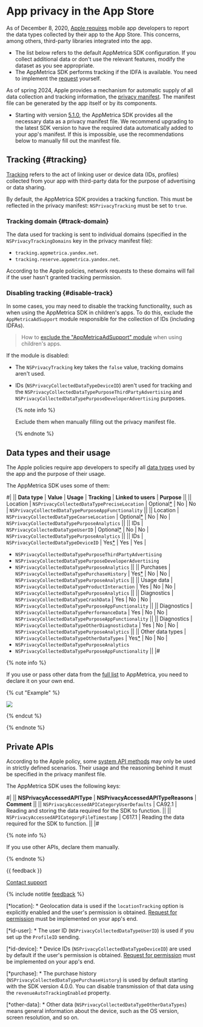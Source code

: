 # App privacy in the App Store

As of December 8, 2020, [Apple requires](https://developer.apple.com/app-store/app-privacy-details/) mobile app developers to report the data types collected by their app to the App Store. This concerns, among others, third-party libraries integrated into the app.

- The list below refers to the default AppMetrica SDK configuration. If you collect additional data or don't use the relevant features, modify the dataset as you see appropriate.
- The AppMetrica SDK performs tracking if the IDFA is available. You need to implement the [request](../mobile-tracking/ios-tracking#request) yourself.

As of spring 2024, Apple provides a mechanism for automatic supply of all data collection and tracking information, the [privacy manifest](https://developer.apple.com/documentation/bundleresources/privacy_manifest_files). The manifest file can be generated by the app itself or by its components.

- Starting with version [5.1.0](../sdk/ios/changelog-ios.md#v-5-1-0), the AppMetrica SDK provides all the necessary data as a privacy manifest file. We recommend upgrading to the latest SDK version to have the required data automatically added to your app's manifest. If this is impossible, use the recommendations below to manually fill out the manifest file.

## Tracking {#tracking}

[Tracking](https://developer.apple.com/app-store/user-privacy-and-data-use/) refers to the act of linking user or device data (IDs, profiles) collected from your app with third-party data for the purpose of advertising or data sharing.

By default, the AppMetrica SDK provides a tracking function. This must be reflected in the privacy manifest: `NSPrivacyTracking` must be set to `true`.

<!--
> **Примеры трекинга:**
>
> - Целевая реклама в вашем приложении на основе пользовательских данных, собранных с приложений и веб-сайтов других компаний.
> - Передача брокеру данных информации о местоположении устройства или списков электронной почты.
> - Предоставление сторонней рекламной сети доступа к списку электронных писем, рекламных идентификаторов или других идентификаторов для целевой рекламы или привлечения новых пользователей.
> - Размещение в вашем приложении SDK стороннего производителя, который объединяет пользовательские данные из вашего приложения с пользовательскими данными из приложений других разработчиков для таргетирования или измерения эффективности рекламы (даже если вы не используете SDK для этих целей). Например, при входе с пакетом SDK данные из вашего приложения используются для включения целевой рекламы в приложениях других разработчиков. -->

### Tracking domain {#track-domain}

The data used for tracking is sent to individual domains (specified in the `NSPrivacyTrackingDomains` key in the privacy manifest file):

* `tracking.appmetrica.yandex.net`.
* `tracking.reserve.appmetrica.yandex.net`.

According to the Apple policies, network requests to these domains will fail if the user hasn't granted tracking permission.

### Disabling tracking {#disable-track}

In some cases, you may need to disable the tracking functionality, such as when using the AppMetrica SDK in children's apps. To do this, exclude the `AppMetricaAdSupport` module responsible for the collection of IDs (including IDFAs).

> How to [exclude the "AppMetricaAdSupport" module](../sdk/ios/analytics/migration-io-5-0-0.md#child) when using children's apps.

If the module is disabled:

- The `NSPrivacyTracking` key takes the `false` value, tracking domains aren't used.
- IDs (`NSPrivacyCollectedDataTypeDeviceID`) aren't used for tracking and the `NSPrivacyCollectedDataTypePurposeThirdPartyAdvertising` and `NSPrivacyCollectedDataTypePurposeDeveloperAdvertising` purposes.

   {% note info %}

   Exclude them when manually filling out the privacy manifest file.

   {% endnote %}

## Data types and their usage

The Apple policies require app developers to specify all [data types](https://developer.apple.com/documentation/bundleresources/privacy_manifest_files/describing_data_use_in_privacy_manifests) used by the app and the purpose of their usage.

The AppMetrica SDK uses some of them:

#|
|| **Data type** | **Value** | **Usage** | **Tracking** | **Linked to users** | **Purpose** ||
|| Location | `NSPrivacyCollectedDataTypePreciseLocation` | Optional[*](*location) | No | No | `NSPrivacyCollectedDataTypePurposeAppFunctionality` ||
|| Location | `NSPrivacyCollectedDataTypeCoarseLocation` | Optional[*](*location) | No | No | `NSPrivacyCollectedDataTypePurposeAnalytics` ||
|| IDs | `NSPrivacyCollectedDataTypeUserID` | Optional[*](*id-user) | No | No | `NSPrivacyCollectedDataTypePurposeAnalytics` ||
|| IDs | `NSPrivacyCollectedDataTypeDeviceID` | Yes[*](*id-device) | Yes | Yes |
* `NSPrivacyCollectedDataTypePurposeThirdPartyAdvertising`
* `NSPrivacyCollectedDataTypePurposeDeveloperAdvertising`
* `NSPrivacyCollectedDataTypePurposeAnalytics` ||
   || Purchases | `NSPrivacyCollectedDataTypePurchaseHistory` | Yes[*](*purchase) | No | No | `NSPrivacyCollectedDataTypePurposeAnalytics` ||
   || Usage data | `NSPrivacyCollectedDataTypeProductInteraction` | Yes | No | No | `NSPrivacyCollectedDataTypePurposeAnalytics` ||
   || Diagnostics | `NSPrivacyCollectedDataTypeCrashData` | Yes | No | No | `NSPrivacyCollectedDataTypePurposeAppFunctionality` ||
   || Diagnostics | `NSPrivacyCollectedDataTypePerformanceData` | Yes | No | No | `NSPrivacyCollectedDataTypePurposeAppFunctionality` ||
   || Diagnostics | `NSPrivacyCollectedDataTypeOtherDiagnosticData` | Yes | No | No | `NSPrivacyCollectedDataTypePurposeAnalytics` ||
   || Other data types | `NSPrivacyCollectedDataTypeOtherDataTypes` | Yes[*](*other-data) | No | No |
* `NSPrivacyCollectedDataTypePurposeAnalytics`
* `NSPrivacyCollectedDataTypePurposeAppFunctionality` ||
   |#

{% note info %}

If you use or pass other data from the [full list](https://developer.apple.com/documentation/bundleresources/privacy_manifest_files/describing_data_use_in_privacy_manifests) to AppMetrica, you need to declare it on your own end.

{% cut "Example" %}

<img src="https://yastatic.net/s3/doc-binary/src/dev/appmetrica/en/images/data-security/privacy.jpeg">

{% endcut %}

{% endnote %}

## Private APIs

According to the Apple policy, some [system API methods](https://developer.apple.com/documentation/bundleresources/privacy_manifest_files/describing_use_of_required_reason_api) may only be used in strictly defined scenarios. Their usage and the reasoning behind it must be specified in the privacy manifest file.

The AppMetrica SDK uses the following keys:

#|
|| **NSPrivacyAccessedAPIType** | **NSPrivacyAccessedAPITypeReasons** | **Comment** ||
|| `NSPrivacyAccessedAPICategoryUserDefaults` | CA92.1 | Reading and storing the data required for the SDK to function. ||
|| `NSPrivacyAccessedAPICategoryFileTimestamp` | C617.1 | Reading the data required for the SDK to function. ||
|#

{% note info %}

If you use other APIs, declare them manually.

{% endnote %}

<!-- ## Типы данных {#data-types}

Ознакомьтесь со списком типов данных ниже и сравните их с методами сбора данных в вашем приложении:

#|
|| **Тип данных** | **Описание** | **Сбор данных AppMetrica SDK (конфигурация по умолчанию)** ||
|| **Контактная информация** ||
|| Имя | Имя или фамилия. | Нет ||
|| Адрес электронной почты | Включая хэшированный адрес электронной почты. | Нет ||
|| Номер телефона | Включая хэшированный номер телефона. | Нет ||
|| Физический адрес | Домашний, физический или почтовый адрес. | Нет ||
|| Другая контактная информация пользователя. | Любая другая информация, которая может быть использована для связи с пользователем вне приложения. | Нет ||
|| **Здоровье и фитнес** ||
|| Здоровье | Данные о состоянии здоровья и медицинские данные. | Нет ||
|| Фитнес | Данные о физической форме и упражнениях. | Нет ||
|| **Финансовая информация** ||
|| Информация об оплате | Например, форма оплаты, номер платежной карты или номер банковского счета. Если приложение использует сервис для оплаты, информация об оплате вводится за пределами приложения и разработчик не имеет к ней доступа. Такая информация не собирается и ее не нужно раскрывать. | Нет ||
|| Информация о кредите | Например, кредитный рейтинг. | Нет ||
|| Другая финансовая информация | Например, доход, активы, зарплата, долги или любая другая финансовая информация. | Нет ||
|| **Геолокация** ||
|| Точная геолокация | Информация о местоположении пользователя или устройства с тем же или большим разрешением, что и широта и долгота, с тремя или более знаками после запятой .| Да, если включена опция `locationTracking` и получено разрешение от пользователя. [Запрос на разрешение](https://developer.apple.com/documentation/corelocation/cllocationmanager?language=objc) нужно реализовать самостоятельно. ||
|| Приблизительная геолокация | Информация о местоположении пользователя или устройства с меньшим разрешением, чем широта и долгота, с тремя или более десятичными знаками. Например, службы приблизительного определения местоположения. | Да, если включена опция `locationTracking` и получено разрешение от пользователя. [Запрос на разрешение](https://developer.apple.com/documentation/corelocation/cllocationmanager?language=objc) нужно реализовать самостоятельно. ||
|| **Конфиденциальная информация** ||
|| Конфиденциальные данные | Например, расовые или этнические данные, религиозные или философские убеждения, сексуальная ориентация, членство в профсоюзах, политические убеждения, информация о беременности или родах, инвалидность, генетическая информация или биометрические данные. | Нет ||
|| **Контакты** ||
|| Контакты | Например, список контактов в телефоне пользователя, адресная книга или социальная сеть. | Нет ||
|| **Пользовательский контент** ||
|| Электронные письма или текстовые сообщения | Включая строку темы, отправителя, получателей и содержимое электронного письма или сообщения. | Нет ||
|| Фотографии или видео | Фотографии или видео пользователя. | Нет ||
|| Аудиоданные | Голос пользователя или звуковые записи. | Нет ||
|| Игровой контент | Например, логика многопользовательской игры или игрового процесса, сохраненные игры, пользовательский контент в игре. | Нет ||
|| Служба поддержки пользователей | Данные, полученные пользователем во время запроса в службу поддержки. | Нет ||
|| Другой пользовательский контент | Любой другой пользовательский контент. | Нет ||
|| **История просмотров** ||
|| История просмотров | Информация о просмотрах контента, который не является частью приложения. Например, веб-сайты. | Нет ||
|| **История поиска** ||
|| История поиска | Информация о поиске через приложение. | Нет ||
|| **Идентификаторы** ||
|| ID пользователя | Например, имя пользователя, псевдоним, ID учетной записи, ID пользователя, клиентский номер или другой ID пользователя или учетной записи, который можно использовать для идентификации конкретного пользователя или учетной записи. | Нет

По желанию разработчик приложения может настроить передачу этих данных. ||
|| ID устройства | Например, рекламный идентификатор или другой ID устройства. | Да, если есть разрешение пользователя. [Запрос на разрешение](../mobile-tracking/ios-tracking.md) нужно реализовать самостоятельно. ||
|| **Покупки** ||
|| История покупок | Покупки или тенденции покупок от имени учетной записи или отдельного пользователя. | Да, начиная с версий SDK 4.0.0+

По желанию разработчик приложения может отключить передачу этих данных, используя свойство `revenueAutoTrackingEnabled`. ||
|| **Данные об использовании** ||
|| Взаимодействие с продуктом | Например, информация о запусках приложения, нажатиях, прокрутке и касаниях, данные о прослушивании музыки и просмотрах видео, местах сохранения в игре, видео или песнях, а также другая информация о взаимодействии пользователя с приложением. | Да, если речь идет о событии запуска. В остальных случаях — нет.

По желанию разработчик может полностью отключить автоматическое отслеживание сессий `sessionsAutoTracking` и [отслеживать сессии вручную](../sdk/ios/analytics/ios-listen.md). ||
|| Данные о рекламе | Информация о рекламе, которую просматривал пользователь.| Нет

По желанию разработчик приложения может настроить передачу этих данных. ||
|| Другие данные об использовании | Любые другие данные об активности пользователя в приложении. | Нет ||
|| **Диагностика** ||
|| Данные о сбоях | Например, журналы сбоев. | Нет ||
|| Данные о производительности | Например, время запуска, частота зависания или потребление энергии. | Да

AppMetrica может собирать данные об уровне заряда батареи для крэш-аналитики. ||
|| Другие данные диагностики | Любые другие данные о технической диагностике, связанные с приложением. | Нет ||
|| **Другие данные** ||
|| Другие типы данных | Любые другие не упомянутые типы данных. | Да

AppMetrica может собирать дополнительные данные. Например, техническую информацию об устройстве: версия операционной системы, тип экрана и тому подобное. ||
|#

## Использование данных {#data-use}

Выберите категории, которые соответствуют использованию данных в вашем приложении:

| Цель | Определение |
| ---- | ------- |
| Сторонняя реклама | Показ сторонних объявлений в вашем приложении или обмен данными с организациями, которые показывают стороннюю рекламу. |
| Реклама или маркетинг разработчика | Показ вашей рекламы в приложении, отправка маркетинговых сообщений непосредственно вашим пользователям или обмен данными с организациями, которые будут показывать вашу рекламу. |
| Аналитика | Использование данных для оценки поведения пользователей, понимания эффективности существующих функций продукта, планирования новых функций или измерения размера или характеристик аудитории. |
| Персонализация продукта | Настройка того, что видит пользователь. Например списка рекомендуемых продуктов, сообщений или предложений. |
| Функциональность приложения | Например, для аутентификации пользователя, включения функций, предотвращения мошенничества, внедрения мер безопасности, обеспечения бесперебойной работы сервера, минимизации сбоев приложений, повышения масштабируемости и производительности или поддержки пользователей. |
| Другие цели | Любые другие не упомянутые цели. |

## Данные, связанные с пользователем {#data-linked}

{% note info %}

Личная информация и персональные данные считаются связанными с пользователем.

{% endnote %}

Определите, связан ли каждый тип данных с идентификатором пользователя (через его учетную запись, устройство или другие данные). Сбор информации через приложение часто связан с личными данными пользователя, если не предусмотрены специальные меры защиты конфиденциальности:

- Удаление информации о любых прямых идентификаторах, таких как идентификатор пользователя или его имя, перед сбором данных.
- Обработка данных для разрыва связи и предотвращения повторной связи с реальными идентификаторами.

Чтобы данные не были связаны с личностью конкретного пользователя, избегайте определенных действий после сбора:

- Не связывайте данные с идентификатором пользователя.
- Не привязывайте данные к другим наборам данных, которые могут связать их с идентификатором конкретного пользователя.

## Трекинг {#tracking}

Трекинг — это сопоставление данных, собранных в вашем приложении о конкретном пользователе или устройстве (например, идентификатор пользователя, идентификатор устройства или профиль) с данными третьих сторон с целью рекламы или обмена данными.

Примеры трекинга:

- Целевая реклама в вашем приложении на основе пользовательских данных, собранных с приложений и веб-сайтов других компаний.
- Передача брокеру данных информации о местоположении устройства или списков электронной почты.
- Предоставление сторонней рекламной сети доступа к списку электронных писем, рекламных идентификаторов или других идентификаторов для целевой рекламы или привлечения новых пользователей.
- Размещение в вашем приложении SDK стороннего производителя, который объединяет пользовательские данные из вашего приложения с пользовательскими данными из приложений других разработчиков для таргетирования или измерения эффективности рекламы (даже если вы не используете SDK для этих целей). Например, при входе с пакетом SDK данные из вашего приложения используются для включения целевой рекламы в приложениях других разработчиков. -->

{{ feedback }}

<a href="../troubleshooting/feedback-new">
  <span class="button">Contact support</span>
</a>

{% include notitle [feedback](../_includes/feedback-button.md) %}

[*location]: \* Geolocation data is used if the `locationTracking` option is explicitly enabled and the user's permission is obtained. [Request for permission](https://developer.apple.com/documentation/corelocation/cllocationmanager?language=objc) must be implemented on your app's end.

[*id-user]: \* The user ID (`NSPrivacyCollectedDataTypeUserID`) is used if you set up the `ProfileID` sending.

[*id-device]: \* Device IDs (`NSPrivacyCollectedDataTypeDeviceID`) are used by default if the user's permission is obtained. [Request for permission](https://developer.apple.com/documentation/apptrackingtransparency/) must be implemented on your app's end.

[*purchase]: \* The purchase history (`NSPrivacyCollectedDataTypePurchaseHistory`) is used by default starting with the SDK version 4.0.0. You can disable transmission of that data using the `revenueAutoTrackingEnabled` property.

[*other-data]: \* Other data (`NSPrivacyCollectedDataTypeOtherDataTypes`) means general information about the device, such as the OS version, screen resolution, and so on.
